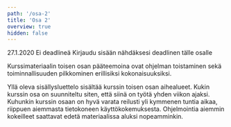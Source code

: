 ```yaml
---
path: '/osa-2'
title: 'Osa 2'
overview: true
hidden: false
---
```


<only-for-course-variant variant="dl">
  <deadline>27.1.2020</deadline>
</only-for-course-variant>

<only-for-course-variant variant="nodl">
  <deadline>Ei deadlineä</deadline>
</only-for-course-variant>

<only-for-not-logged-in>
  <deadline>Kirjaudu sisään nähdäksesi deadlinen tälle osalle</deadline>
</only-for-not-logged-in>


Kurssimateriaalin toisen osan pääteemoina ovat ohjelman toistaminen sekä toiminnallisuuden pilkkominen erillisiksi kokonaisuuksiksi.

<please-login></please-login>

<pages-in-this-section></pages-in-this-section>

Yllä oleva sisällysluettelo sisältää kurssin toisen osan aihealueet. Kukin kurssin osa on suunniteltu siten, että siinä on työtä yhden viikon ajaksi. Kuhunkin kurssin osaan on hyvä varata reilusti yli kymmenen tuntia aikaa, riippuen aiemmasta tietokoneen käyttökokemuksesta. Ohjelmointia aiemmin kokeilleet saattavat edetä materiaalissa aluksi nopeamminkin.


<exercises-in-this-section></exercises-in-this-section>
